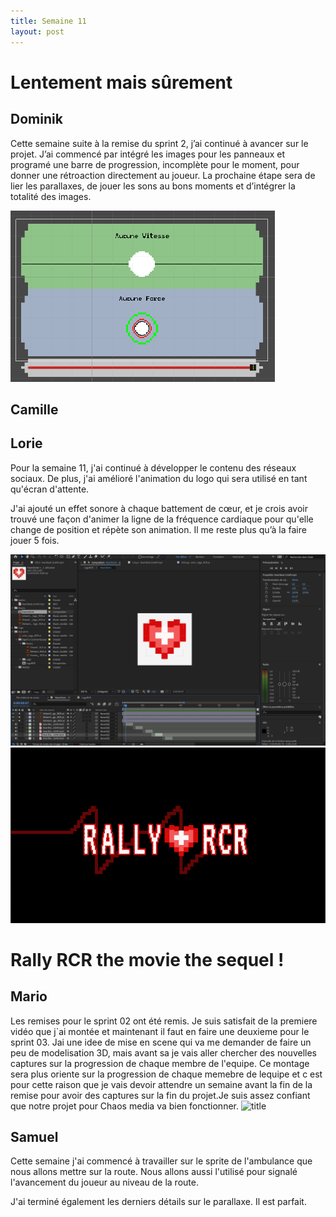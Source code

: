 ```yaml
---
title: Semaine 11
layout: post
---
```


# Lentement mais sûrement
## Dominik

Cette semaine suite à la remise du sprint 2, j’ai continué à avancer sur le projet. J’ai commencé par intégré les images pour les panneaux et programé une barre de progression, incomplète pour le moment, pour donner une rétroaction directement au joueur. La prochaine étape sera de lier les parallaxes, de jouer les sons au bons moments et d’intégrer la totalité des images.

![Bar de progression](../medias/sem11/progressbar.png)

## Camille
## Lorie

Pour la semaine 11, j'ai continué à développer le contenu des réseaux sociaux. De plus, j'ai amélioré l'animation du logo qui sera utilisé en tant qu'écran d'attente.

J'ai ajouté un effet sonore à chaque battement de cœur, et je crois avoir trouvé une façon d'animer la ligne de la fréquence cardiaque pour qu'elle change de position et répète son animation. Il me reste plus qu’à la faire jouer 5 fois. 

![Bar de progression](../medias/sem11/coeurson_lb11.png)
![Bar de progression](../medias/sem11/animRally_lb11.png)

# Rally RCR the movie the sequel !
## Mario

Les remises pour le sprint 02 ont été remis. Je suis satisfait de la premiere vidéo que j`ai montée et maintenant il faut en faire une deuxieme pour le sprint 03. Jai une idee de mise en scene qui va me demander de faire un peu de modelisation 3D, mais avant sa je vais aller chercher des nouvelles captures sur la progression de chaque membre de l'equipe. Ce montage sera plus oriente sur la progression de chaque memebre de lequipe et c est pour cette raison que je vais devoir attendre un semaine avant la fin de la remise pour avoir des captures sur la fin du projet.Je suis assez confiant que notre projet pour Chaos media va bien fonctionner.
![title](../medias/sem11/Title.gif) 


## Samuel

Cette semaine j'ai commencé à travailler sur le sprite de l'ambulance que nous allons mettre sur la route. Nous allons aussi l'utilisé pour signalé l'avancement du joueur au niveau de la route.

J'ai terminé également les derniers détails sur le parallaxe. Il est parfait.